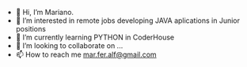 - 👋 Hi, I’m Mariano.
- 👀 I’m interested in remote jobs developing JAVA aplications in Junior positions
- 🌱 I’m currently learning PYTHON in CoderHouse
- 💞️ I’m looking to collaborate on ...
- 📫 How to reach me mar.fer.alf@gmail.com

<!---
gambetax/gambetax is a ✨ special ✨ repository because its `README.md` (this file) appears on your GitHub profile.
You can click the Preview link to take a look at your changes.
--->

